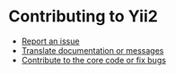 Contributing to Yii2
====================

- [Report an issue](docs/internals/report-an-issue.md)
- [Translate documentation or messages](docs/internals/translation-workflow.md)
- [Contribute to the core code or fix bugs](docs/internals/getting-started.md)
